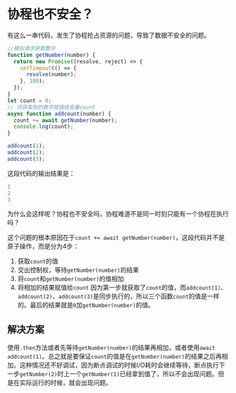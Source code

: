 # 协程也不安全？

有这么一串代码，发生了协程抢占资源的问题，导致了数据不安全的问题。

```javascript
//模拟请求获取数字
function getNumber(number) {
  return new Promise((resolve, reject) => {
    setTimeout(() => {
      resolve(number);
    }, 100);
  });
}
let count = 0;
// 将获取到的数字赋值给变量count
async function addcount(number) {
  count += await getNumber(number);
  console.log(count);
}

addcount(1);
addcount(2);
addcount(3);
```

这段代码的输出结果是：

```javascript
1
2
3
```

为什么会这样呢？协程也不安全吗，协程难道不是同一时刻只能有一个协程在执行吗？

这个问题的根本原因在于`count += await getNumber(number)`，这段代码并不是原子操作，而是分为4步：
1. 获取`count`的值
2. 交出控制权，等待`getNumber(number)`的结果
3. 将`count`和`getNumber(number)`的值相加
4. 将相加的结果赋值给`count`
因为第一步就获取了`count`的值，而`addcount(1)`、`addcount(2)`、`addcount(3)`是同步执行的，所以三个函数`count`的值是一样的。最后的结果就是`0`加`getNumber(number)`的值。

## 解决方案

使用`.then`方法或者先等待`getNumber(number)`的结果再相加，或者使用`await addcount(1)`。总之就是要保证`count`的值是在`getNumber(number)`的结果之后再相加。这种情况还不好调试，因为断点调试的时候I/O耗时会继续等待，断点执行下一步`getNumber(2)`时上一个`getNumber(1)`已经拿到值了，所以不会出现问题。但是在实际运行的时候，就会出现问题。

